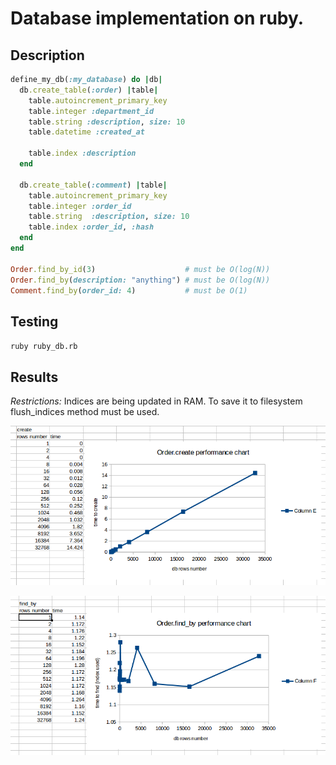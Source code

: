 # Database implementation on ruby.

## Description
```ruby
define_my_db(:my_database) do |db|
  db.create_table(:order) |table|
    table.autoincrement_primary_key 
    table.integer :department_id
    table.string :description, size: 10
    table.datetime :created_at 
     
    table.index :description
  end

  db.create_table(:comment) |table|
    table.autoincrement_primary_key
    table.integer :order_id
    table.string  :description, size: 10
    table.index :order_id, :hash 
  end
end

Order.find_by_id(3)                    # must be O(log(N))
Order.find_by(description: "anything") # must be O(log(N))
Comment.find_by(order_id: 4)           # must be O(1)
```


## Testing

`ruby ruby_db.rb`

## Results
*Restrictions:* Indices are being updated in RAM. To save it to filesystem flush_indices method must be used. 

![Order.create chart](https://raw.githubusercontent.com/solutus/play_db/master/creation_chart.png)

![Order.find_by chart](https://raw.githubusercontent.com/solutus/play_db/master/find_by_chart.png)
